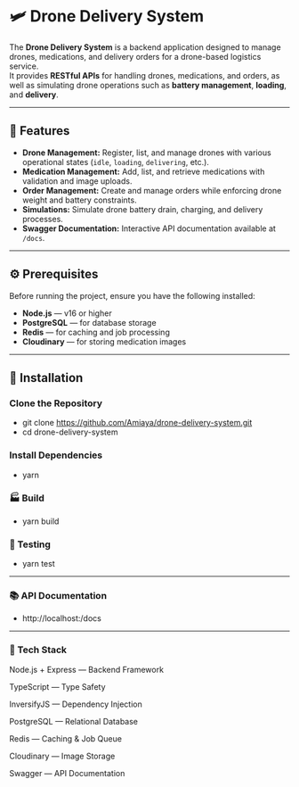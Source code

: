# 🛩️ Drone Delivery System

The **Drone Delivery System** is a backend application designed to manage drones, medications, and delivery orders for a drone-based logistics service.  
It provides **RESTful APIs** for handling drones, medications, and orders, as well as simulating drone operations such as **battery management**, **loading**, and **delivery**.

---

## 🚀 Features

- **Drone Management:** Register, list, and manage drones with various operational states (`idle`, `loading`, `delivering`, etc.).
- **Medication Management:** Add, list, and retrieve medications with validation and image uploads.
- **Order Management:** Create and manage orders while enforcing drone weight and battery constraints.
- **Simulations:** Simulate drone battery drain, charging, and delivery processes.
- **Swagger Documentation:** Interactive API documentation available at `/docs`.

---

## ⚙️ Prerequisites

Before running the project, ensure you have the following installed:

- **Node.js** — v16 or higher
- **PostgreSQL** — for database storage
- **Redis** — for caching and job processing
- **Cloudinary** — for storing medication images

---

## 🧩 Installation

### Clone the Repository

- git clone https://github.com/Amiaya/drone-delivery-system.git
- cd drone-delivery-system

### Install Dependencies

- yarn

### 🏭 Build

- yarn build

### 🧹 Testing

- yarn test

---

### 📚 API Documentation

- http://localhost:<PORT>/docs

---

### 🧠 Tech Stack

Node.js + Express — Backend Framework

TypeScript — Type Safety

InversifyJS — Dependency Injection

PostgreSQL — Relational Database

Redis — Caching & Job Queue

Cloudinary — Image Storage

Swagger — API Documentation
